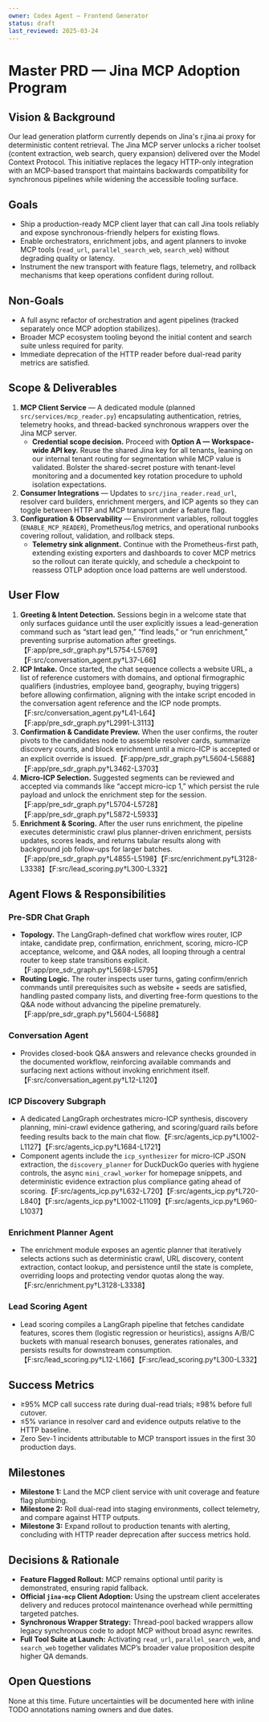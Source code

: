 ```yaml
---
owner: Codex Agent – Frontend Generator
status: draft
last_reviewed: 2025-03-24
---
```


# Master PRD — Jina MCP Adoption Program

## Vision & Background
Our lead generation platform currently depends on Jina's r.jina.ai proxy for deterministic content retrieval. The Jina MCP server unlocks a richer toolset (content extraction, web search, query expansion) delivered over the Model Context Protocol. This initiative replaces the legacy HTTP-only integration with an MCP-based transport that maintains backwards compatibility for synchronous pipelines while widening the accessible tooling surface.

## Goals
- Ship a production-ready MCP client layer that can call Jina tools reliably and expose synchronous-friendly helpers for existing flows.
- Enable orchestrators, enrichment jobs, and agent planners to invoke MCP tools (`read_url`, `parallel_search_web`, `search_web`) without degrading quality or latency.
- Instrument the new transport with feature flags, telemetry, and rollback mechanisms that keep operations confident during rollout.

## Non-Goals
- A full async refactor of orchestration and agent pipelines (tracked separately once MCP adoption stabilizes).
- Broader MCP ecosystem tooling beyond the initial content and search suite unless required for parity.
- Immediate deprecation of the HTTP reader before dual-read parity metrics are satisfied.

## Scope & Deliverables
1. **MCP Client Service** — A dedicated module (planned `src/services/mcp_reader.py`) encapsulating authentication, retries, telemetry hooks, and thread-backed synchronous wrappers over the Jina MCP server.
   - **Credential scope decision.** Proceed with **Option A — Workspace-wide API key.** Reuse the shared Jina key for all tenants, leaning on our internal tenant routing for segmentation while MCP value is validated. Bolster the shared-secret posture with tenant-level monitoring and a documented key rotation procedure to uphold isolation expectations. <!-- TODO(Codex Agent – Frontend Generator, 2025-03-28): Draft the shared-key rotation SOP and monitoring thresholds that uphold tenant isolation expectations. -->
2. **Consumer Integrations** — Updates to `src/jina_reader.read_url`, resolver card builders, enrichment mergers, and ICP agents so they can toggle between HTTP and MCP transport under a feature flag.
3. **Configuration & Observability** — Environment variables, rollout toggles (`ENABLE_MCP_READER`), Prometheus/log metrics, and operational runbooks covering rollout, validation, and rollback steps.
   - **Telemetry sink alignment.** Continue with the Prometheus-first path, extending existing exporters and dashboards to cover MCP metrics so the rollout can iterate quickly, and schedule a checkpoint to reassess OTLP adoption once load patterns are well understood. <!-- TODO(Codex Agent – Frontend Generator, 2025-04-02): Outline the Prometheus metric extensions and define the criteria/timeline for the OTLP reassessment. -->

## User Flow
1. **Greeting & Intent Detection.** Sessions begin in a welcome state that only surfaces guidance until the user explicitly issues a lead-generation command such as “start lead gen,” “find leads,” or “run enrichment,” preventing surprise automation after greetings.【F:app/pre_sdr_graph.py†L5754-L5769】【F:src/conversation_agent.py†L37-L66】
2. **ICP Intake.** Once started, the chat sequence collects a website URL, a list of reference customers with domains, and optional firmographic qualifiers (industries, employee band, geography, buying triggers) before allowing confirmation, aligning with the intake script encoded in the conversation agent reference and the ICP node prompts.【F:src/conversation_agent.py†L41-L64】【F:app/pre_sdr_graph.py†L2991-L3113】
3. **Confirmation & Candidate Preview.** When the user confirms, the router pivots to the candidates node to assemble resolver cards, summarize discovery counts, and block enrichment until a micro-ICP is accepted or an explicit override is issued.【F:app/pre_sdr_graph.py†L5604-L5688】【F:app/pre_sdr_graph.py†L3462-L3703】
4. **Micro-ICP Selection.** Suggested segments can be reviewed and accepted via commands like “accept micro-icp 1,” which persist the rule payload and unlock the enrichment step for the session.【F:app/pre_sdr_graph.py†L5704-L5728】【F:app/pre_sdr_graph.py†L5872-L5933】
5. **Enrichment & Scoring.** After the user runs enrichment, the pipeline executes deterministic crawl plus planner-driven enrichment, persists updates, scores leads, and returns tabular results along with background job follow-ups for larger batches.【F:app/pre_sdr_graph.py†L4855-L5198】【F:src/enrichment.py†L3128-L3338】【F:src/lead_scoring.py†L300-L332】

## Agent Flows & Responsibilities
### Pre-SDR Chat Graph
- **Topology.** The LangGraph-defined chat workflow wires router, ICP intake, candidate prep, confirmation, enrichment, scoring, micro-ICP acceptance, welcome, and Q&A nodes, all looping through a central router to keep state transitions explicit.【F:app/pre_sdr_graph.py†L5698-L5795】
- **Routing Logic.** The router inspects user turns, gating confirm/enrich commands until prerequisites such as website + seeds are satisfied, handling pasted company lists, and diverting free-form questions to the Q&A node without advancing the pipeline prematurely.【F:app/pre_sdr_graph.py†L5604-L5688】

### Conversation Agent
- Provides closed-book Q&A answers and relevance checks grounded in the documented workflow, reinforcing available commands and surfacing next actions without invoking enrichment itself.【F:src/conversation_agent.py†L12-L120】

### ICP Discovery Subgraph
- A dedicated LangGraph orchestrates micro-ICP synthesis, discovery planning, mini-crawl evidence gathering, and scoring/guard rails before feeding results back to the main chat flow.【F:src/agents_icp.py†L1002-L1127】【F:src/agents_icp.py†L1684-L1721】
- Component agents include the `icp_synthesizer` for micro-ICP JSON extraction, the `discovery_planner` for DuckDuckGo queries with hygiene controls, the async `mini_crawl_worker` for homepage snippets, and deterministic evidence extraction plus compliance gating ahead of scoring.【F:src/agents_icp.py†L632-L720】【F:src/agents_icp.py†L720-L840】【F:src/agents_icp.py†L1002-L1109】【F:src/agents_icp.py†L960-L1037】

### Enrichment Planner Agent
- The enrichment module exposes an agentic planner that iteratively selects actions such as deterministic crawl, URL discovery, content extraction, contact lookup, and persistence until the state is complete, overriding loops and protecting vendor quotas along the way.【F:src/enrichment.py†L3128-L3338】

### Lead Scoring Agent
- Lead scoring compiles a LangGraph pipeline that fetches candidate features, scores them (logistic regression or heuristics), assigns A/B/C buckets with manual research bonuses, generates rationales, and persists results for downstream consumption.【F:src/lead_scoring.py†L12-L166】【F:src/lead_scoring.py†L300-L332】

## Success Metrics
- ≥95% MCP call success rate during dual-read trials; ≥98% before full cutover.
- ≤5% variance in resolver card and evidence outputs relative to the HTTP baseline.
- Zero Sev-1 incidents attributable to MCP transport issues in the first 30 production days.

## Milestones
- **Milestone 1:** Land the MCP client service with unit coverage and feature flag plumbing.
- **Milestone 2:** Roll dual-read into staging environments, collect telemetry, and compare against HTTP outputs.
- **Milestone 3:** Expand rollout to production tenants with alerting, concluding with HTTP reader deprecation after success metrics hold.

## Decisions & Rationale
- **Feature Flagged Rollout:** MCP remains optional until parity is demonstrated, ensuring rapid fallback.
- **Official `jina-mcp` Client Adoption:** Using the upstream client accelerates delivery and reduces protocol maintenance overhead while permitting targeted patches.
- **Synchronous Wrapper Strategy:** Thread-pool backed wrappers allow legacy synchronous code to adopt MCP without broad async rewrites.
- **Full Tool Suite at Launch:** Activating `read_url`, `parallel_search_web`, and `search_web` together validates MCP’s broader value proposition despite higher QA demands.

## Open Questions
None at this time. Future uncertainties will be documented here with inline TODO annotations naming owners and due dates.
